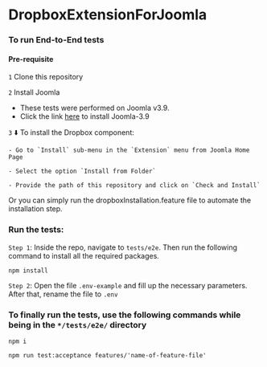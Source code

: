 # DropboxExtensionForJoomla

### To run End-to-End tests

#### Pre-requisite

`1` Clone this repository

`2` Install Joomla

- These tests were performed on Joomla v3.9.
- Click the link [here](https://linuxhostsupport.com/blog/how-to-install-joomla-3-9-on-ubuntu-20-04/) to install Joomla-3.9

`3` :arrow_down: To install the Dropbox component:

    - Go to `Install` sub-menu in the `Extension` menu from Joomla Home Page

    - Select the option `Install from Folder`

    - Provide the path of this repository and click on `Check and Install`

  Or you can simply run the dropboxInstallation.feature file to automate the installation step.
### Run the tests:

`Step 1`: Inside the repo, navigate to `tests/e2e`. Then run the following command to install all the required packages.

```
npm install
```

`Step 2`: Open the file `.env-example` and fill up the necessary parameters. After that, rename the file to `.env`

### To finally run the tests, use the following commands while being in the `*/tests/e2e/` directory

```
npm i

npm run test:acceptance features/'name-of-feature-file'
```
